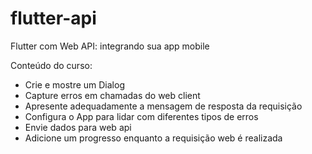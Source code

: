 # flutter-api
Flutter com Web API: integrando sua app mobile

<p>Conteúdo do curso:</p>

<ul>
    <li>Crie e mostre um Dialog</li>
    <li>Capture erros em chamadas do web client</li>
    <li>Apresente adequadamente a mensagem de resposta da requisição</li>
    <li>Configura o App para lidar com diferentes tipos de erros</li>
     <li>Envie dados para web api</li>
    <li>Adicione um progresso enquanto a requisição web é realizada</li>
</ul>
